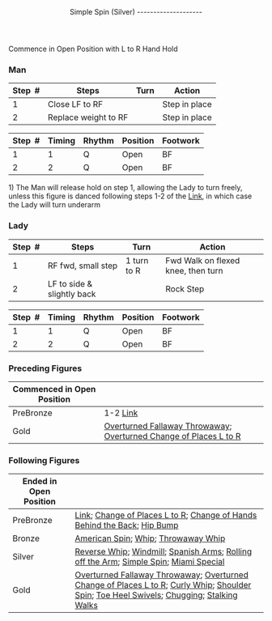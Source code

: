 <header>Simple Spin (Silver)
--------------------

 </header>Commence in Open Position with L to R Hand Hold

### Man

 | **Step<span style="color:white">\_</span>\#** | **Steps** | **Turn** | **Action** |
|---|---|---|---|
| 1 | Close LF to RF |  | Step in place |
| 2 | Replace weight to RF |  | Step in place |

 | **Step<span style="color:white">\_</span>\#** | **Timing** | **Rhythm** | **Position** | **Footwork** |
|---|---|---|---|---|
| 1 | 1 | Q | Open | BF |
| 2 | 2 | Q | Open | BF |

1\) The Man will release hold on step 1, allowing the Lady to turn freely, unless this figure is danced following steps 1-2 of the [Link](link.md), in which case the Lady will turn underarm

### Lady

 | **Step<span style="color:white">\_</span>\#** | **Steps** | **Turn** | **Action** |
|---|---|---|---|
| 1 | RF fwd, small step | 1 turn to R | Fwd Walk on flexed knee, then turn |
| 2 | LF to side &amp; slightly back |  | Rock Step |

 | **Step<span style="color:white">\_</span>\#** | **Timing** | **Rhythm** | **Position** | **Footwork** |
|---|---|---|---|---|
| 1 | 1 | Q | Open | BF |
| 2 | 2 | Q | Open | BF |

### Preceding Figures

 | **Commenced in Open Position** |  |
|---|---|
| PreBronze | 1-2 [Link](link.md) |
| Gold | [Overturned Fallaway Throwaway](overturned_fallaway_throwaway.md); [Overturned Change of Places L to R](overturned_change_of_places_left_right.md) |

### Following Figures

 | **Ended in Open Position** |  |
|---|---|
| PreBronze | [Link](link.md); [Change of Places L to R](change_LR.md); [Change of Hands Behind the Back](behind_back.md); [Hip Bump](hip_bump.md) |
| Bronze | [American Spin](american_spin.md); [Whip](whip.md); [Throwaway Whip](whip_throwaway.md) |
| Silver | [Reverse Whip](reverse_whip.md); [Windmill](windmill.md); [Spanish Arms](spanish_arms.md); [Rolling off the Arm](rolling_off_arm.md); [Simple Spin](simple_spin.md); [Miami Special](miami_special.md) |
| Gold | [Overturned Fallaway Throwaway](overturned_fallaway_throwaway.md); [Overturned Change of Places L to R](overturned_change_of_places_left_right.md); [Curly Whip](curly_whip.md); [Shoulder Spin](shoulder_spin.md); [Toe Heel Swivels](toe_heel.md); [Chugging](chugging.md); [Stalking Walks](stalking_walks.md) |